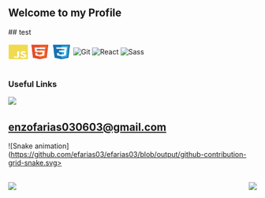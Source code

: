 ##  Welcome to my Profile 

<div align="center">
<div align="left">
    ## test
 
<div style="display: inline_block"><br>
  <img align="center" alt="Js" height="30" width="40" src="https://raw.githubusercontent.com/devicons/devicon/master/icons/javascript/javascript-plain.svg">
  <img align="center" alt="HTML" height="30" width="40" src="https://raw.githubusercontent.com/devicons/devicon/master/icons/html5/html5-original.svg">
  <img align="center" alt="CSS" height="30" width="40" src="https://raw.githubusercontent.com/devicons/devicon/master/icons/css3/css3-original.svg">
  <img align="center" alt="Git" height="30" width="40" src="https://cdn.jsdelivr.net/gh/devicons/devicon/icons/git/git-original.svg" />
  <img align="center" alt="React" height="30" width="40" src="https://cdn.jsdelivr.net/gh/devicons/devicon/icons/react/react-original.svg"/>
  <img align="center" alt="Sass" height="30" width="40" src="https://cdn.jsdelivr.net/gh/devicons/devicon/icons/sass/sass-original.svg"/>
 </div>
</div>

<div align="right">
    
 </div>
</div>
 <br>
 
  ### Useful Links 
 
<div> 
  <a href="https://www.linkedin.com/in/enzo-farias-b24866219/" target="_blank"><img src="https://img.shields.io/badge/-LinkedIn-%230077B5?style=for-the-badge&logo=linkedin&logoColor=white" target="_blank"></a> 
 
 ##  enzofarias030603@gmail.com
 
  ![Snake animation](https://github.com/efarias03/efarias03/blob/output/github-contribution-grid-snake.svg>
</div>
 
  <br>
 
 <div>
  <img align="left" height="180em" src="https://github-readme-stats.vercel.app/api?username=efarias03&show_icons=true&theme=tokyonight&include_all_commits=true&count_private=true"/>
    <img align="right" height="180em" src="https://github-readme-stats.vercel.app/api/top-langs/?username=efarias03&layout=compact&langs_count=6&theme=tokyonight"/>
 </div>
